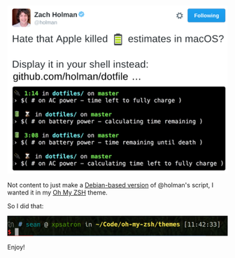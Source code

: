 ![](/twitter.png)

Not content to just make
a
[Debian-based version](https://gist.github.com/seanhagen/cbb7d48f03e8fc679ed921114fdb603e) of
@holman's script, I wanted it in
my [Oh My ZSH](https://github.com/robbyrussell/oh-my-zsh) theme.

So I did that:

![](/screenshot.png)

Enjoy!
